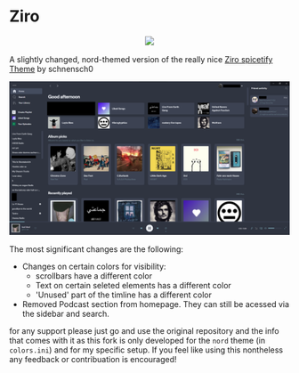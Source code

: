 # Ziro

<p align="center"><a href="https://www.nordtheme.com" target="_blank"><img src="https://raw.githubusercontent.com/arcticicestudio/nord-docs/develop/assets/images/nord/repository-hero.svg?sanitize=true"/></a></p>

A slightly changed, nord-themed version of the really nice [Ziro spicetify Theme](https://github.com/schnensch0/ziro) by schnensch0

![Preview Screenshot](Screenshot.png)

The most significant changes are the following:
- Changes on certain colors for visibility:
  - scrollbars have a different color
  - Text on certain seleted elements has a different color
  - 'Unused' part of the timline has a different color
- Removed Podcast section from homepage. They can still be acessed via the sidebar and search. 

for any support please just go and use the original repository and the info that comes with it as this fork is only developed for the `nord` theme (in `colors.ini`) and for my specific setup. If you feel like using this nontheless any feedback or contribuation is encouraged!
